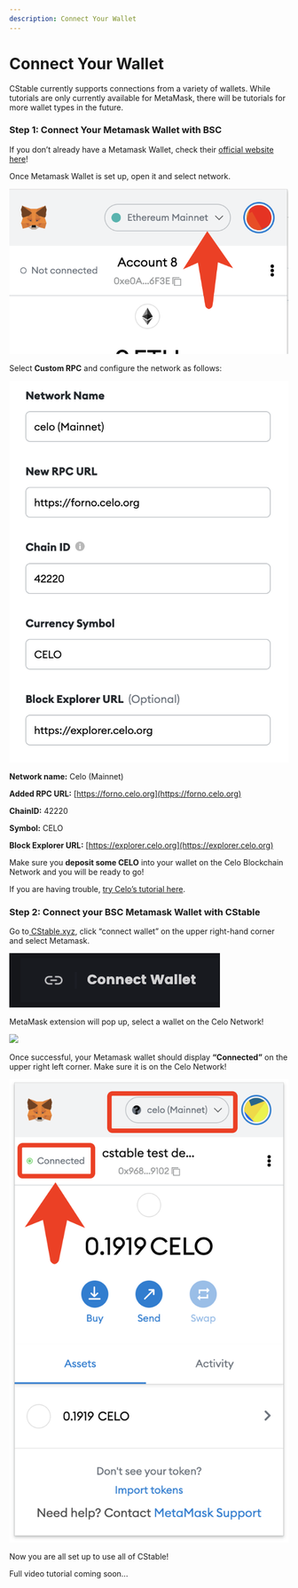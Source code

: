 ```yaml
---
description: Connect Your Wallet
---
```


# Connect Your Wallet

CStable currently supports connections from a variety of wallets. While tutorials are only currently available for MetaMask, there will be tutorials for more wallet types in the future.

### Step 1: Connect Your Metamask Wallet with BSC

If you don’t already have a Metamask Wallet, check their [official website here](https://metamask.io)!

Once Metamask Wallet is set up, open it and select network.

![](<../.gitbook/assets/image (1) (1).png>)

Select **Custom RPC** and configure the network as follows:

![](<../.gitbook/assets/image (4).png>)

**Network name:** Celo (Mainnet)

**Added RPC URL:** [https://forno.celo.org](https://forno.celo.org)

**ChainID:** 42220

**Symbol:** CELO

**Block Explorer URL:** [https://explorer.celo.org](https://explorer.celo.org)

Make sure you **deposit some CELO** into your wallet on the Celo Blockchain Network and you will be ready to go!

If you are having trouble, [try Celo’s tutorial here](https://docs.celo.org/getting-started/wallets/using-metamask-with-celo).

### **Step 2: Connect your BSC Metamask Wallet with CStable**

Go to[ CStable.xyz](https://cstable.xyz/home/), click “connect wallet” on the upper right-hand corner and select Metamask.

![](<../.gitbook/assets/image (1).png>)

MetaMask extension will pop up, select a wallet on the Celo Network!

![](https://lh5.googleusercontent.com/kBj48ExaVsHkce7GpXqYLDuOYejg70zEvJ\_6X0fwdMnezxKQ0hTlBwLS8Zbot8HPXXldu6cFQl3a7rgAQkxgQ2-I5aBFdxn0YXWKqvpBezqwOi8zFlv7RIgBB4amHVcAv6qvGKt-)

Once successful, your Metamask wallet should display **“Connected”** on the upper right left corner. Make sure it is on the Celo Network!

![](../.gitbook/assets/image.png)

Now you are all set up to use all of CStable!

Full video tutorial coming soon...
